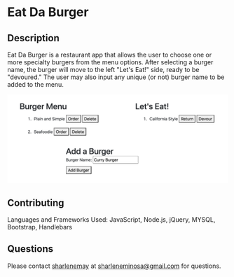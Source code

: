   # Eat Da Burger
  
  ## Description
  Eat Da Burger is a restaurant app that allows the user to choose one or more specialty burgers from the menu options. After selecting a burger name, the burger will move to the left "Let's Eat!" side, ready to be "devoured." The user may also input any unique (or not) burger name to be added to the menu.

![screenshot](app.png)

  ## Contributing
  
  Languages and Frameworks Used: JavaScript, Node.js, jQuery, MYSQL, Bootstrap, Handlebars
  
  ## Questions
  
  Please contact [sharlenemay](https://github.com/sharlenemay) at sharleneminosa@gmail.com for questions. 